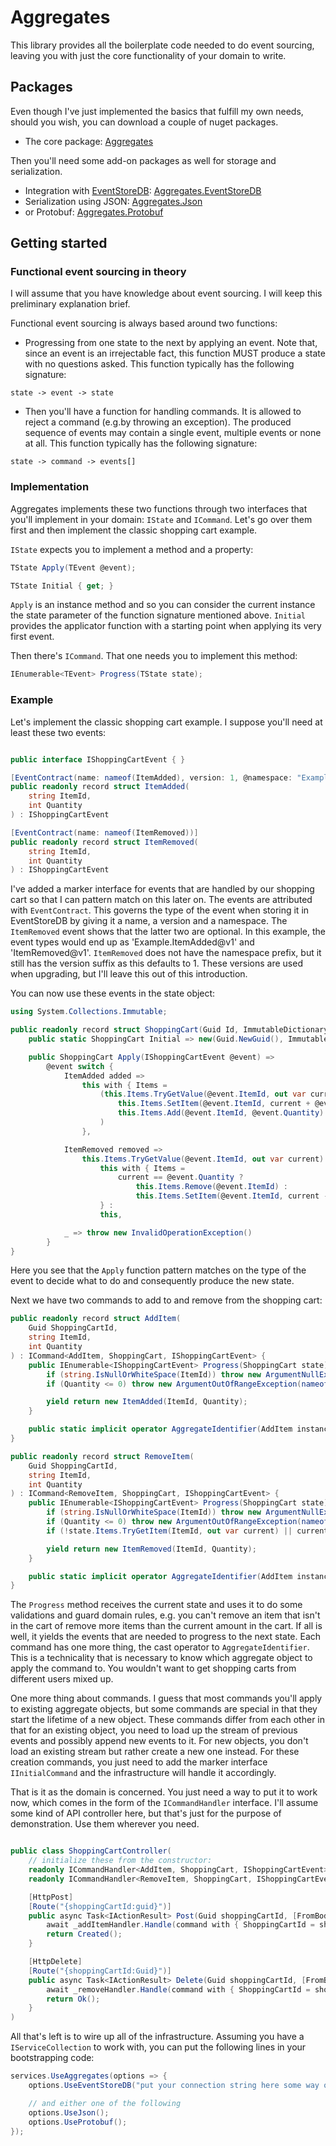 # Aggregates

This library provides all the boilerplate code needed to do event sourcing, leaving you with just the core functionality of your domain to write.

## Packages

Even though I've just implemented the basics that fulfill my own needs, should you wish, you can download a couple of nuget packages.

* The core package: [Aggregates](https://www.nuget.org/packages/Aggregates)

Then you'll need some add-on packages as well for storage and serialization.

* Integration with [EventStoreDB](https://github.com/EventStore/EventStore): [Aggregates.EventStoreDB](https://www.nuget.org/packages/Aggregates.EventStoreDB)
* Serialization using JSON: [Aggregates.Json](https://www.nuget.org/packages/Aggregates.Json)
* or Protobuf: [Aggregates.Protobuf](https://www.nuget.org/packages/Aggregates.Protobuf)

## Getting started

### Functional event sourcing in theory

I will assume that you have knowledge about event sourcing. I will keep this preliminary explanation brief.

Functional event sourcing is always based around two functions:

* Progressing from one state to the next by applying an event. Note that, since an event is an irrejectable fact, this function MUST produce a state with no questions asked. This function typically has the following signature:

```
state -> event -> state
```


* Then you'll have a function for handling commands. It is allowed to reject a command (e.g.by throwing an exception). The produced sequence of events may contain a single event, multiple events or none at all. This function typically has the following signature:

```
state -> command -> events[]
```

### Implementation

Aggregates implements these two functions through two interfaces that you'll implement in your domain: `IState` and `ICommand`. Let's go over them first and then implement the classic shopping cart example.

`IState` expects you to implement a method and a property:

```csharp
TState Apply(TEvent @event);

TState Initial { get; }
```

`Apply` is an instance method and so you can consider the current instance the state parameter of the function signature mentioned above. `Initial` provides the applicator function with a starting point when applying its very first event.

Then there's `ICommand`. That one needs you to implement this method:

```csharp
IEnumerable<TEvent> Progress(TState state);
```

### Example

Let's implement the classic shopping cart example. I suppose you'll need at least these two events:

```csharp

public interface IShoppingCartEvent { }

[EventContract(name: nameof(ItemAdded), version: 1, @namespace: "Example")]
public readonly record struct ItemAdded(
    string ItemId,
    int Quantity
) : IShoppingCartEvent

[EventContract(name: nameof(ItemRemoved))]
public readonly record struct ItemRemoved(
    string ItemId,
    int Quantity
) : IShoppingCartEvent

```
I've added a marker interface for events that are handled by our shopping cart so that I can pattern match on this later on. The events are attributed with `EventContract`. This governs the type of the event when storing it in EventStoreDB by giving it a name, a version and a namespace. The `ItemRemoved` event shows that the latter two are optional. In this example, the event types would end up as 'Example.ItemAdded@v1' and 'ItemRemoved@v1'. `ItemRemoved` does not have the namespace prefix, but it still has the version suffix as this defaults to 1. These versions are used when upgrading, but I'll leave this out of this introduction.

You can now use these events in the state object:
```csharp
using System.Collections.Immutable;

public readonly record struct ShoppingCart(Guid Id, ImmutableDictionary<string, int> Items) : IState<ShoppingCart, IShoppingCartEvent> {
    public static ShoppingCart Initial => new(Guid.NewGuid(), ImmutableDictionary<string, int>.Empty);

    public ShoppingCart Apply(IShoppingCartEvent @event) =>
        @event switch {
            ItemAdded added =>
                this with { Items =
                    (this.Items.TryGetValue(@event.ItemId, out var current) ?
                        this.Items.SetItem(@event.ItemId, current + @event.Quantity) :
                        this.Items.Add(@event.ItemId, @event.Quantity)
                    )
                },

            ItemRemoved removed =>
                this.Items.TryGetValue(@event.ItemId, out var current) ?
                    this with { Items =
                        current == @event.Quantity ?
                            this.Items.Remove(@event.ItemId) :
                            this.Items.SetItem(@event.ItemId, current - @event.Quantity)
                    } :
                    this,

            _ => throw new InvalidOperationException()
        }
}
```
Here you see that the `Apply` function pattern matches on the type of the event to decide what to do and consequently produce the new state.

Next we have two commands to add to and remove from the shopping cart:
```csharp
public readonly record struct AddItem(
    Guid ShoppingCartId,
    string ItemId,
    int Quantity
) : ICommand<AddItem, ShoppingCart, IShoppingCartEvent> {
    public IEnumerable<IShoppingCartEvent> Progress(ShoppingCart state) {
        if (string.IsNullOrWhiteSpace(ItemId)) throw new ArgumentNullException(nameof(ItemId));
        if (Quantity <= 0) throw new ArgumentOutOfRangeException(nameof(Quantity));

        yield return new ItemAdded(ItemId, Quantity);
    }

    public static implicit operator AggregateIdentifier(AddItem instance) => new AggregateIdentifier($"{ShoppingCartId:N}");
}

public readonly record struct RemoveItem(
    Guid ShoppingCartId,
    string ItemId,
    int Quantity
) : ICommand<RemoveItem, ShoppingCart, IShoppingCartEvent> {
    public IEnumerable<IShoppingCartEvent> Progress(ShoppingCart state) {
        if (string.IsNullOrWhiteSpace(ItemId)) throw new ArgumentNullException(nameof(ItemId));
        if (Quantity <= 0) throw new ArgumentOutOfRangeException(nameof(Quantity));
        if (!state.Items.TryGetItem(ItemId, out var current) || current < Quantity) throw new InvalidOperationException();

        yield return new ItemRemoved(ItemId, Quantity);
    }

    public static implicit operator AggregateIdentifier(AddItem instance) => new AggregateIdentifier($"{ShoppingCartId:N}");
}
```
The `Progress` method receives the current state and uses it to do some validations and guard domain rules, e.g. you can't remove an item that isn't in the cart of remove more items than the current amount in the cart. If all is well, it yields the events that are needed to progress to the next state. Each command has one more thing, the cast operator to `AggregateIdentifier`. This is a technicality that is necessary to know which aggregate object to apply the command to. You wouldn't want to get shopping carts from different users mixed up.

One more thing about commands. I guess that most commands you'll apply to existing aggregate objects, but some commands are special in that they start the lifetime of a new object. These commands differ from each other in that for an existing object, you need to load up the stream of previous events and possibly append new events to it. For new objects, you don't load an existing stream but rather create a new one instead. For these creation commands, you just need to add the marker interface `IInitialCommand` and the infrastructure will handle it accordingly.

That is it as the domain is concerned. You just need a way to put it to work now, which comes in the form of the `ICommandHandler` interface. I'll assume some kind of API controller here, but that's just for the purpose of demonstration. Use them wherever you need.
```csharp

public class ShoppingCartController(
    // initialize these from the constructor:
    readonly ICommandHandler<AddItem, ShoppingCart, IShoppingCartEvent> _addItemHandler;
    readonly ICommandHandler<RemoveItem, ShoppingCart, IShoppingCartEvent> _removeItemHandler;

    [HttpPost]
    [Route("{shoppingCartId:guid}")]
    public async Task<IActionResult> Post(Guid shoppingCartId, [FromBody] AddItem command) {
        await _addItemHandler.Handle(command with { ShoppingCartId = shoppingCartId });
        return Created();
    }

    [HttpDelete]
    [Route("{shoppingCartId:Guid}")]
    public async Task<IActionResult> Delete(Guid shoppingCartId, [FromBody] RemoveItem command) {
        await _removeHandler.Handle(command with { ShoppingCartId = shoppingCartId });
        return Ok();
    }
)

```

All that's left is to wire up all of the infrastructure. Assuming you have a `IServiceCollection` to work with, you can put the following lines in your bootstrapping code:

```csharp
services.UseAggregates(options => {
    options.UseEventStoreDB("put your connection string here some way or another...");

    // and either one of the following
    options.UseJson();
    options.UseProtobuf();
});
```